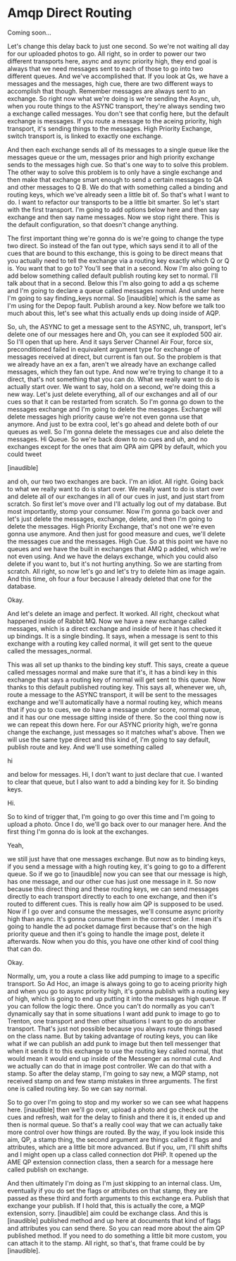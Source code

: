 # Amqp Direct Routing

Coming soon...

Let's change this delay back to just one second. So we're not waiting all day for our
uploaded photos to go. All right, so in order to power our two different transports
here, async and async priority high, they end goal is always that we need messages
sent to each of those to go into two different queues. And we've accomplished that.
If you look at Qs, we have a messages and the messages, high cue, there are two
different ways to accomplish that though. Remember messages are always sent to an
exchange. So right now what we're doing is we're sending the Async, uh, when you
route things to the ASYNC transport, they're always sending two a exchange called
messages. You don't see that config here, but the default exchange is messages. If
you route a message to the aceing priority, high transport, it's sending things to
the messages. High Priority Exchange, switch transport is, is linked to exactly one
exchange.

And then each exchange sends all of its messages to a single queue like the messages
queue or the um, messages prior and high priority exchange sends to the messages high
cue. So that's one way to to solve this problem. The other way to solve this problem
is to only have a single exchange and then make that exchange smart enough to send a
certain messages to QA and other messages to Q B. We do that with something called a
binding and routing keys, which we've already seen a little bit of. So that's what I
want to do. I want to refactor our transports to be a little bit smarter. So let's
start with the first transport. I'm going to add options below here and then say
exchange and then say name messages. Now we stop right there. This is the default
configuration, so that doesn't change anything.

The first important thing we're gonna do is we're going to change the type two
direct. So instead of the fan out type, which says send it to all of the cues that
are bound to this exchange, this is going to be direct means that you actually need
to tell the exchange via a routing key exactly which Q or Q is. You want that to go
to? You'll see that in a second. Now I'm also going to add below something called
default publish routing key set to normal. I'll talk about that in a second. Below
this I'm also going to add a qs scheme and I'm going to declare a queue called
messages normal. And under here I'm going to say finding_keys normal. So [inaudible]
which is the same as I'm using for the Depop fault. Publish around a key. Now before
we talk too much about this, let's see what this actually ends up doing inside of
AQP.

So, uh, the ASYNC to get a message sent to the ASYNC, uh, transport, let's delete one
of our messages here and Oh, you can see it exploded 500 air. So I'll open that up
here. And it says Server Channel Air Four, force six, preconditioned failed in
equivalent argument type for exchange of messages received at direct, but current is
fan out. So the problem is that we already have an ex a fan, aren't we already have
an exchange called messages, which they fan out type. And now we're trying to change
it to a direct, that's not something that you can do. What we really want to do is
actually start over. We want to say, hold on a second, we're doing this a new way.
Let's just delete everything, all of our exchanges and all of our cues so that it can
be restarted from scratch. So I'm gonna go down to the messages exchange and I'm
going to delete the messages. Exchange will delete messages high priority cause we're
not even gonna use that anymore. And just to be extra cool, let's go ahead and delete
both of our queues as well. So I'm gonna delete the messages cue and also delete the
messages. Hi Queue. So we're back down to no cues and uh, and no exchanges except for
the ones that aim QPA aim QPR by default, which you could tweet

[inaudible]

and oh, our two two exchanges are back. I'm an idiot. All right. Going back to what
we really want to do is start over. We really want to do is start over and delete all
of our exchanges in all of our cues in just, and just start from scratch. So first
let's move over and I'll actually log out of my database. But most importantly, stomp
your consumer. Now I'm gonna go back over and let's just delete the messages,
exchange, delete, and then I'm going to delete the messages. High Priority Exchange,
that's not one we're even gonna use anymore. And then just for good measure and cues,
we'll delete the messages cue and the messages. High Cue. So at this point we have no
queues and we have the built in exchanges that AMQ p added, which we're not even
using. And we have the delays exchange, which you could also delete if you want to,
but it's not hurting anything. So we are starting from scratch. All right, so now
let's go and let's try to delete him as image again. And this time, oh four a four
because I already deleted that one for the database.

Okay.

And let's delete an image and perfect. It worked. All right, checkout what happened
inside of Rabbit MQ. Now we have a new exchange called messages, which is a direct
exchange and inside of here it has checked it up bindings. It is a single binding. It
says, when a message is sent to this exchange with a routing key called normal, it
will get sent to the queue called the messages_normal.

This was all set up thanks to the binding key stuff. This says, create a queue called
messages normal and make sure that it's, it has a bindi key in this exchange that
says a routing key of normal will get sent to this queue. Now thanks to this default
published routing key. This says all, whenever we, uh, route a message to the ASYNC
transport, it will be sent to the messages exchange and we'll automatically have a
normal routing key, which means that if you go to cues, we do have a message under
score, normal queue, and it has our one message sitting inside of there. So the cool
thing now is we can repeat this down here. For our ASYNC priority high, we're gonna
change the exchange, just messages so it matches what's above. Then we will use the
same type direct and this kind of, I'm going to say default, publish route and key.
And we'll use something called

hi

and below for messages. Hi, I don't want to just declare that cue. I wanted to clear
that queue, but I also want to add a binding key for it. So binding keys.

Hi.

So to kind of trigger that, I'm going to go over this time and I'm going to upload a
photo. Once I do, we'll go back over to our manager here. And the first thing I'm
gonna do is look at the exchanges.

Yeah,

we still just have that one messages exchange. But now as to binding keys, if you
send a message with a high routing key, it's going to go to a different queue. So if
we go to [inaudible] now you can see that our message is high, has one message, and
our other cue has just one message in it. So now because this direct thing and these
routing keys, we can send messages directly to each transport directly to each to one
exchange, and then it's routed to different cues. This is really how aim QP is
supposed to be used. Now if I go over and consume the messages, we'll consume async
priority high than async. It's gonna consume them in the correct order. I mean it's
going to handle the ad pocket damage first because that's on the high priority queue
and then it's going to handle the image post, delete it afterwards. Now when you do
this, you have one other kind of cool thing that can do.

Okay.

Normally, um, you a route a class like add pumping to image to a specific transport.
So Ad Hoc, an image is always going to go to aceing priority high and when you go to
async priority high, it's gonna publish with a routing key of high, which is going to
end up putting it into the messages high queue. If you can follow the logic there.
Once you can't do normally as you can't dynamically say that in some situations I
want add punk to image to go to Trenton, one transport and then other situations I
want to go do another transport. That's just not possible because you always route
things based on the class name. But by taking advantage of routing keys, you can like
what if we can publish an add punk to image but then tell messenger that when it
sends it to this exchange to use the routing key called normal, that would mean it
would end up inside of the Messenger as normal cute. And we actually can do that in
image post controller. We can do that with a stamp. So after the delay stamp, I'm
going to say new, a MQP stamp, not received stamp on and few stamp mistakes in three
arguments. The first one is called routing key. So we can say normal.

So to go over I'm going to stop and my worker so we can see what happens here.
[inaudible] then we'll go over, upload a photo and go check out the cues and refresh,
wait for the delay to finish and there it is, it ended up and then is normal queue.
So that's a really cool way that we can actually take more control over how things
are routed. By the way, if you look inside this aim, QP, a stamp thing, the second
argument are things called it flags and attributes, which are a little bit more
advanced. But if you, um, I'll shift shifts and I might open up a class called
connection dot PHP. It opened up the AME QP extension connection class, then a search
for a message here called publish on exchange.

And then ultimately I'm doing as I'm just skipping to an internal class. Um,
eventually if you do set the flags or attributes on that stamp, they are passed as
these third and forth arguments to this exchange era. Publish that exchange your
publish. If I hold that, this is actually the core, a MQP extension, sorry.
[inaudible] aim could be exchange class. And this is [inaudible] published method and
up here at documents that kind of flags and attributes you can send there. So you can
read more about the aim QP published method. If you need to do something a little bit
more custom, you can attach it to the stamp. All right, so that's, that frame could
be by [inaudible].